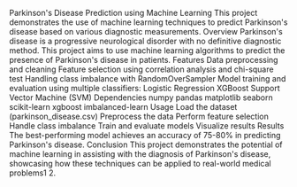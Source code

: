 Parkinson's Disease Prediction using Machine Learning
This project demonstrates the use of machine learning techniques to predict Parkinson's disease based on various diagnostic measurements.
Overview
Parkinson's disease is a progressive neurological disorder with no definitive diagnostic method. This project aims to use machine learning algorithms to predict the presence of Parkinson's disease in patients.
Features
Data preprocessing and cleaning
Feature selection using correlation analysis and chi-square test
Handling class imbalance with RandomOverSampler
Model training and evaluation using multiple classifiers:
Logistic Regression
XGBoost
Support Vector Machine (SVM)
Dependencies
numpy
pandas
matplotlib
seaborn
scikit-learn
xgboost
imbalanced-learn
Usage
Load the dataset (parkinson_disease.csv)
Preprocess the data
Perform feature selection
Handle class imbalance
Train and evaluate models
Visualize results
Results
The best-performing model achieves an accuracy of 75-80% in predicting Parkinson's disease.
Conclusion
This project demonstrates the potential of machine learning in assisting with the diagnosis of Parkinson's disease, showcasing how these techniques can be applied to real-world medical problems1
2.
